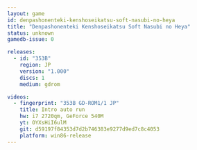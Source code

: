 ```yaml
---
layout: game
id: denpashonenteki-kenshoseikatsu-soft-nasubi-no-heya
title: "Denpashonenteki Kenshoseikatsu Soft Nasubi no Heya"
status: unknown
gamedb-issue: 0

releases:
  - id: "353B"
    region: JP
    version: "1.000"
    discs: 1
    medium: gdrom

videos:
  - fingerprint: "353B GD-ROM1/1 JP"
    title: Intro auto run
    hw: i7 2720qm, GeForce 540M
    yt: OYXsHiI6ulM
    git: d59197f84353d7d2b746383e9277d9ed7c8c4053
    platform: win86-release
---
```

